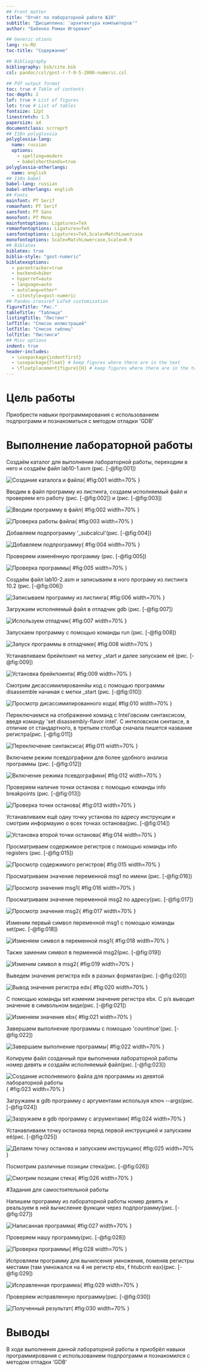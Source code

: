 ```yaml
---
## Front matter
title: "Отчёт по лабораторной работе №10"
subtitle: "Дисциплина: 'архитектура компьютеров'"
author: "Бабенко Роман Игоревич"

## Generic otions
lang: ru-RU
toc-title: "Содержание"

## Bibliography
bibliography: bib/cite.bib
csl: pandoc/csl/gost-r-7-0-5-2008-numeric.csl

## Pdf output format
toc: true # Table of contents
toc-depth: 2
lof: true # List of figures
lot: true # List of tables
fontsize: 12pt
linestretch: 1.5
papersize: a4
documentclass: scrreprt
## I18n polyglossia
polyglossia-lang:
  name: russian
  options:
	- spelling=modern
	- babelshorthands=true
polyglossia-otherlangs:
  name: english
## I18n babel
babel-lang: russian
babel-otherlangs: english
## Fonts
mainfont: PT Serif
romanfont: PT Serif
sansfont: PT Sans
monofont: PT Mono
mainfontoptions: Ligatures=TeX
romanfontoptions: Ligatures=TeX
sansfontoptions: Ligatures=TeX,Scale=MatchLowercase
monofontoptions: Scale=MatchLowercase,Scale=0.9
## Biblatex
biblatex: true
biblio-style: "gost-numeric"
biblatexoptions:
  - parentracker=true
  - backend=biber
  - hyperref=auto
  - language=auto
  - autolang=other*
  - citestyle=gost-numeric
## Pandoc-crossref LaTeX customization
figureTitle: "Рис."
tableTitle: "Таблица"
listingTitle: "Листинг"
lofTitle: "Список иллюстраций"
lotTitle: "Список таблиц"
lolTitle: "Листинги"
## Misc options
indent: true
header-includes:
  - \usepackage{indentfirst}
  - \usepackage{float} # keep figures where there are in the text
  - \floatplacement{figure}{H} # keep figures where there are in the text
---
```


# Цель работы

Приобрести навыки программирования с использованием подпрограмм и познакомиться с методом отладки 'GDB'

# Выполнение лабораторной работы

Создаём каталог для выполнения лабораторной работы, переходим в него и создаём файл lab10-1.asm (рис. [-@fig:001])

![Создание каталога и файла](image/1.png){ #fig:001 width=70% }

Вводим в файл программу из листинга, создаем исполняемый файл и проверяем его работу (рис. [-@fig:002]) и (рис. [-@fig:003])

![Вводим программу в файл](image/2.png){ #fig:002 width=70% }

![Проверка работы файла](image/3.png){ #fig:003 width=70% }

Добавляем подпрограмму '_subcalcul'(рис. [-@fig:004])

![Добавляем подпрограмму](image/4.png){ #fig:004 width=70% }

Проверяем изменённую программу (рис. [-@fig:005])

![Проверка программы](image/5.png){ #fig:005 width=70% }

Создаём файл lab10-2.asm и записываем в ного програму из листинга 10.2 (рис. [-@fig:006])

![Записываем программу из листинга](image/6.png){ #fig:006 width=70% }

Загружаем исполняемый файл в отладчик gdb (рис. [-@fig:007])

![Используем отладчик](image/7.png){ #fig:007 width=70% }

Запускаем программу с помощью команды run (рис. [-@fig:008])

![Запуск программы в отладчике](image/8.png){ #fig:008 width=70% }

Устанавливаем брейкпоинт на метку _start и далее запускаем её (рис. [-@fig:009])

![Установка брейкпоинта](image/9.png){ #fig:009 width=70% }

Смотрим дисассимилированнйы код с помощью программы disassemble начиная с метки _start (рис. [-@fig:010])

![Просмотр дисассимилированного кода](image/10.png){ #fig:010 width=70% }

Переключаемся на отображение команд с Intel’овским синтаксисом, введя
команду 'set disassembly-flavor intel'. С интеловском синтаксе, в отличие от стандартного, в третьем столбце сначала пишется название регистра(рис. [-@fig:011])

![Переключение синтаксиса](image/11.png){ #fig:011 width=70% }

Включаем режим псевдографики для более удобного анализа программы (рис. [-@fig:012])

![Включение режима псевдографики](image/12.png){ #fig:012 width=70% }

Проверяем наличие точки останова с помощью команды info breakpoints (рис. [-@fig:013])

![Проверка точки останова](image/13.png){ #fig:013 width=70% }

Устанавливаем ещё одну точку установа по адресу инструкции и смотрим информауию о всех точках останова(рис. [-@fig:014])

![Установка второй точки останова](image/14.png){ #fig:014 width=70% }

Просматриваем содержимое регистров с помощью команды info registers (рис. [-@fig:015])

![Просмотр содержимого регистров](image/15.png){ #fig:015 width=70% }

Просматриваем значение переменной msg1 по имени (рис. [-@fig:016])

![Просмотр значения msg1](image/16.png){ #fig:016 width=70% }

Просматриваем значение переменной msg2 по адресу(рис. [-@fig:017])

![Просмотр значения msg2](image/17.png){ #fig:017 width=70% }

Изменим первый символ переменной msg1 с помощью команды set(рис. [-@fig:018])

![Изменяем символ в переменной msg1](image/18.png){ #fig:018 width=70% }

Также заменим символ в перменной msg2(рис. [-@fig:019])

![Изменим символ в msg2](image/19.png){ #fig:019 width=70% }

Выведем значения регистра edx в разных форматах(рис. [-@fig:020])

![Вывод значения регистра edx](image/20.png){ #fig:020 width=70% }

С помощью команды set изменим значение регистра ebx. C p/s выводит значение в символьном виде(рис. [-@fig:021])

![Изменяем значение ebx](image/21.png){ #fig:021 width=70% }

Завершаем выполнение программы с помощью 'countinue'(рис. [-@fig:022])

![Завершаем выполнение программы](image/22.png){ #fig:022 width=70% }

Копируем файл созданный при выполнении лабораторной работы номер девять и создайм исполняемый файл(рис. [-@fig:023])

![Создание исполняемого файла для программы из девятой лабораторной работы](image/23.png){ #fig:023 width=70% }

Загружаем в gdb программу с аргументами используя ключ --args(рис. [-@fig:024])

![Зазружаем в gdb программу с агрументами](image/24.png){ #fig:024 width=70% }

Устанавливаем точку останова перед первой инструкцией и запускаем её(рис. [-@fig:025])

![Делаем точку останова и запускаем инструкцию](image/25.png){ #fig:025 width=70% }

Посмотрим различные позиции стека(рис. [-@fig:026])

![Смотрим позиции стека](image/26.png){ #fig:026 width=70% }



#Задания для самостоятельной работы

Напишем программу из лабораторной работы номер девять и реальзуем в ней вычисление функции через подпрограмму(рис. [-@fig:027])

![Написанная программа](image/27.png){ #fig:027 width=70% }

Проверяем нашу программу(рис. [-@fig:028])

![Проверка программы](image/28.png){ #fig:028 width=70% }

Испровляем программу для вычилсения умножения, поменяв регистры местами (там умножался на 4 не регистр ebx, f htubcnh eax)(рис. [-@fig:029])

![Исправленная программа](image/29.png){ #fig:029 width=70% }

Проверяем исправленную программу(рис. [-@fig:030])

![Полученный результат](image/30.png){ #fig:030 width=70% }


# Выводы

В ходе выполнения данной лабораторной работы я приобрёл навыки программирования с использованием подпрограмм и познакомился с методом отладки 'GDB'
